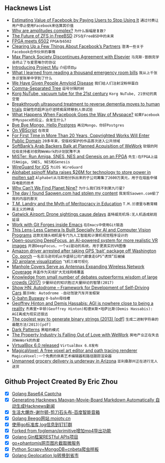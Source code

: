 ## Hacknews List


- [Estimating Value of Facebook by Paying Users to Stop Using It](https://journals.plos.org/plosone/article?id=10.1371/journal.pone.0207101)  `通过付费让用户停止使用Facebook来估算其价值`
- [Why are amplitudes complex?](https://www.scottaaronson.com/blog/?p=4021)  `为什么振幅是复数?`
- [The Future of ZFS in FreeBSD](https://lists.freebsd.org/pipermail/freebsd-current/2018-December/072422.html)  `ZFS在FreeBSD中的未来`
- [FPGA meets 6502](https://suchprogramming.com/fpga-meets-6502/)  `FPGA与6502`
- [Clearing Up a Few Things About Facebook’s Partners](https://newsroom.fb.com/news/2018/12/facebooks-partners/)  `澄清一些关于Facebook合作伙伴的事情`
- [Max Planck Society Discontinues Agreement with Elsevier](https://www.mpdl.mpg.de/en/505)  `马克斯·普朗克学会终止了与爱思唯尔的协议`
- [Introducing Project Mu](https://blogs.windows.com/buildingapps/2018/12/19/%e2%80%afintroducing-project-mu/)  `介绍项目μ`
- [What I learned from reading a thousand emergency room bills](https://www.vox.com/health-care/2018/12/18/18134825/emergency-room-bills-health-care-costs-america)  `我从上千张急诊室账单中学到了什么`
- [We Have Given People Amyloid Disease](http://blogs.sciencemag.org/pipeline/archives/2018/12/17/we-have-given-people-amyloid-disease)  `我们给人们注射淀粉样蛋白`
- [Comma-Separated Tree](https://observablehq.com/@mbostock/comma-separated-tree)  `逗号分隔的树`
- [Korg NuTube, vacuum tube for the 21st century](https://korgnutube.com/en/)  `Korg NuTube, 21世纪的真空管`
- [Breakthrough ultrasound treatment to reverse dementia moves to human trials](https://newatlas.com/ultrasound-dementia-alzheimers-human-trials/57725/)  `突破性的超声治疗逆转痴呆转移到人体试验`
- [What Happens When Facebook Goes the Way of Myspace?](https://www.nytimes.com/2018/12/12/magazine/what-happens-when-facebook-goes-the-way-of-myspace.html)  `如果Facebook步Myspace的后尘，会发生什么?`
- [Bye Bye Mongo, Hello Postgres](https://www.theguardian.com/info/2018/nov/30/bye-bye-mongo-hello-postgres)  `再见Mongo，你好Postgres`
- [On VBScript](https://googleprojectzero.blogspot.com/2018/12/on-vbscript.html)  `在改变`
- [For First Time in More Than 20 Years, Copyrighted Works Will Enter Public Domain](https://www.smithsonianmag.com/arts-culture/first-time-20-years-copyrighted-works-enter-public-domain-180971016/?preview)  `20多年来，受版权保护的作品首次进入公共领域`
- [SoftBank’s Arab Backers Balk at Planned Acquisition of WeWork](https://www.wsj.com/articles/softbank-finds-limits-to-its-love-for-wework-as-investors-push-back-11545225988)  `软银的阿拉伯支持者对收购WeWork的计划犹豫不决`
- [MiSTer: Run Amiga, SNES, NES and Genesis on an FPGA](https://github.com/MiSTer-devel/Main_MiSTer/wiki)  `先生:在FPGA上运行Amiga, SNES, NES和Genesis`
- [WireGuard for iOS](https://lists.zx2c4.com/pipermail/wireguard/2018-December/003694.html)  `为iOS WireGuard`
- [Alphabet spinoff Malta raises $26M for technology to store power in molten salt](https://www.bloomberg.com/news/articles/2018-12-19/gates-bezos-among-billionaires-backing-alphabet-energy-spinoff)  `Alphabet从马耳他分拆出来的子公司筹集了2600万美元，用于在熔盐中储存电能的技术`
- [Why Can’t We Find Planet Nine?](https://www.quantamagazine.org/why-cant-we-find-planet-nine-20180703/)  `为什么我们找不到第九行星?`
- [The day I found Saowen.com had stolen my content](https://nickmchardy.com/2018/12/the-day-i-found-saowen.com-had-stolen-my-content.html)  `我发现Saowen.com偷了我的内容的那天`
- [T.M. Landry and the Myth of Meritocracy in Education](https://www.theatlantic.com/education/archive/2018/12/tm-landry-and-myth-meritocracy-education/578149/)  `T.M.兰德里与教育精英主义的神话`
- [Gatwick Airport: Drone sightings cause delays](https://www.bbc.co.uk/news/uk-england-sussex-46623754)  `盖特威克机场:无人机造成航班延误`
- [Work with Git Forges inside Emacs](https://emacsair.me/2018/12/19/forge-0.1/)  `在Emacs中使用Git锻造`
- [This Lens-Less Camera Is Built Specially for AI and Computer Vision Programs](https://spectrum.ieee.org/tech-talk/computing/software/a-lensless-camera-built-specially-for-ai-and-computer-vision-programs-sorry-humans)  `这款无镜头相机是专门为人工智能和计算机视觉程序设计的`
- [Open-sourcing DeepFocus, an AI-powered system for more realistic VR images](https://code.fb.com/virtual-reality/deepfocus/)  `开源DeepFocus，一个ai驱动的系统，用于更真实的VR图像`
- [Amazon driver arrested after taking GPS &#39;bait&#39; package off Washington Co. porch](https://kcby.com/news/local/amazon-delivery-driver-admits-to-taking-gps-bait-package-off-porch-in-washington-county)  `一名亚马逊司机从华盛顿公司门廊拿走GPS“诱饵”后被捕`
- [3D airplane visualization](https://mdbootstrap.com/snippets/jquery/ascensus/212648)  `飞机三维可视化`
- [Manhole Covers Serve as Antennas Expanding Wireless Network Coverage](https://spectrum.ieee.org/tech-talk/telecom/wireless/manhole-covers-serve-as-antennas-expanding-network-coverage)  `井盖作为天线扩大无线网络覆盖`
- [Knowledge from small number of debates outperforms wisdom of large crowds (2017)](https://arxiv.org/abs/1703.00045##)  `少量辩论的知识胜过大量辩论的智慧(2017)`
- [Show HN: Autodrome – Framework for Development of Self-Driving Cars](https://github.com/vojtamolda/autodrome/)  `展示HN: Autodrome -自动驾驶汽车开发框架`
- [O-bahn Busway](https://en.wikipedia.org/wiki/O-Bahn_Busway)  `O-bahn母线槽`
- [Geoffrey Hinton and Demis Hassabis: AGI is nowhere close to being a reality](https://venturebeat.com/2018/12/17/geoffrey-hinton-and-demis-hassabis-agi-is-nowhere-close-to-being-a-reality/)  `杰弗里•辛顿(Geoffrey Hinton)和德米斯•哈萨比斯(Demis Hassabis): AGI离成为现实还很远`
- [The coolest way to generate binary strings (2013) [pdf]](https://www.researchgate.net/profile/Aaron_Williams10/publication/257376294_The_Coolest_Way_to_Generate_Binary_Strings/links/572a12cf08ae057b0a0787f9/The-Coolest-Way-to-Generate-Binary-Strings.pdf)  `生成二进制字符串的最酷方法(2013)[pdf]`
- [Dark Patterns](https://darkpatterns.org/)  `黑暗的模式`
- [The Property Industry Is Falling Out of Love with WeWork](https://www.bloomberg.com/news/articles/2018-12-19/wework-keeps-pushing-now-landlords-rivals-are-pushing-back)  `房地产业正在失去对WeWork的热爱`
- [VirtualBox 6.0 released](https://www.virtualbox.org/wiki/Changelog-6.0#v0)  `VirtualBox 6.0发布`
- [MagicaVoxel: A free voxel art editor and path tracing renderer](https://ephtracy.github.io/)  `MagicaVoxel:一个免费的体素艺术编辑器和路径跟踪渲染器`
- [Unmanned grocery delivery is underway in Arizona](https://www.detroitnews.com/story/business/autos/mobility/2018/12/18/unmanned-grocery-delivery-underway-arizona/38762315/)  `亚利桑那州正在进行无人送货`

## Github Project Created By Eric Zhou

- [x] [Golang Base64 Captcha](https://github.com/mojocn/base64Captcha)
- [x] [Generating Hacknews Maoyan-Movie-Board Markdown Automatically 自动生成Hacknews新闻](https://github.com/dejavuzhou/md-genie)
- [x] [生活大爆炸-谢尔顿-剪刀石头布-百度智能音箱](https://github.com/mojocn/dueros-bang-game)
- [x] [Golang Beego网站 mojotv.cn](https://github.com/mojocn/www.mojotv.cn)
- [x] [使用go标准库,log信息到钉钉群](https://github.com/mojocn/dooger)
- [x] [Forked from fogleman/primitive增加mp4导出功能](https://github.com/mojocn/primitive)
- [x] [Golang Gin框架RESTful APIs项目](https://github.com/JJJJJJJerk/ezier-golang-web-api-framework)
- [x] [go+phantomjs网页图片截取微服务](https://github.com/mojocn/screen_shot)
- [x] [Python Scrapy+MongoDB+cnbeta爬虫样板](https://github.com/mojocn/scrapy_mongodb_boilerplate_cnbeta)
- [x] [Golang Geolocation Ip转换到省市](https://github.com/mojocn/ip2location)